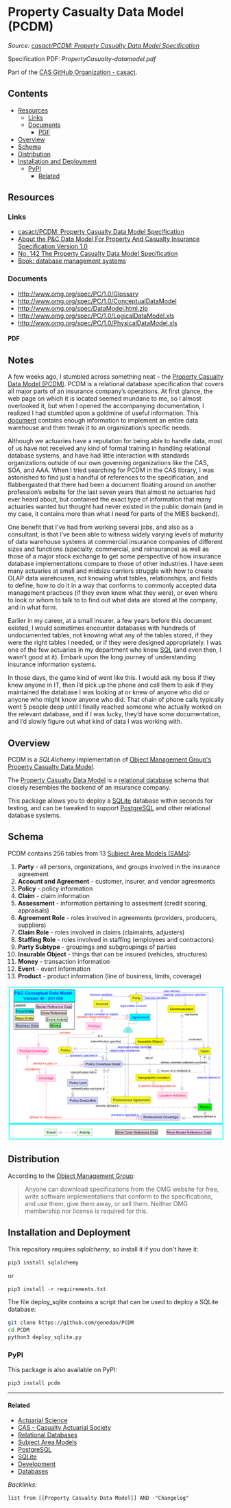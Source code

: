 # Property Casualty Data Model (PCDM)

*Source: [casact/PCDM: Property Casualty Data Model Specification](https://github.com/casact/PCDM)*

Specification PDF: *PropertyCasualty-datamodel.pdf*

Part of the [CAS GitHub Organization - casact](CAS%20-%20Casualty%20Actuarial%20Society.md).

## Contents

* [Resources](Property%20Casualty%20Data%20Model.md#resources)
  * [Links](Property%20Casualty%20Data%20Model.md#links)
  * [Documents](Property%20Casualty%20Data%20Model.md#documents)
    * [PDF](Property%20Casualty%20Data%20Model.md#pdf)
* [Overview](Property%20Casualty%20Data%20Model.md#overview)
* [Schema](Property%20Casualty%20Data%20Model.md#schema)
* [Distribution](Property%20Casualty%20Data%20Model.md#distribution)
* [Installation and Deployment](Property%20Casualty%20Data%20Model.md#installation-and-deployment)
  * [PyPI](Property%20Casualty%20Data%20Model.md#pypi)
    * [Related](Property%20Casualty%20Data%20Model.md#related)

## Resources

### Links

* [casact/PCDM: Property Casualty Data Model Specification](https://github.com/casact/PCDM)
* [About the P&C Data Model For Property And Casualty Insurance Specification Version 1.0](https://www.omg.org/spec/PC/About-PC/)
* [No. 142 The Property Casualty Data Model Specification](https://genedan.com/no-142-the-property-casualty-data-model-specification/)
* [Book: database management systems](https://www.amazon.com/Modern-Database-Management-Jeffrey-Hoffer/dp/0136088392/ref=sr_1_4?dchild=1&keywords=modern+database+management&qid=1594612041&sr=8-4)

### Documents

* http://www.omg.org/spec/PC/1.0/Glossary
* http://www.omg.org/spec/PC/1.0/ConceptualDataModel
* http://www.omg.org/spec/DataModel.html.zip
* http://www.omg.org/spec/PC/1.0/LogicalDataModel.xls
* http://www.omg.org/spec/PC/1.0/PhysicalDataModel.xls

#### PDF



## Notes

A few weeks ago, I stumbled across something neat – the [Property Casualty Data Model (PCDM)](https://www.omg.org/spec/PC/About-PC/). PCDM is a relational database specification that covers all major parts of an insurance company’s operations. At first glance, the web page on which it is located seemed mundane to me, so I almost overlooked it, but when I opened the accompanying documentation, I realized I had stumbled upon a goldmine of useful information. This [document](https://www.omg.org/spec/PC/1.0/PDF) contains enough information to implement an entire data warehouse and then tweak it to an organization’s specific needs.

Although we actuaries have a reputation for being able to handle data, most of us have not received any kind of formal training in handling relational database systems, and have had little interaction with standards organizations outside of our own governing organizations like the CAS, SOA, and AAA. When I tried searching for PCDM in the CAS library, I was astonished to find just a handful of references to the specification, and flabbergasted that there had been a document floating around on another profession’s website for the last seven years that almost no actuaries had ever heard about, but contained the exact type of information that many actuaries wanted but thought had never existed in the public domain (and in my case, it contains more than what I need for parts of the MIES backend).

One benefit that I've had from working several jobs, and also as a consultant, is that I’ve been able to witness widely varying levels of maturity of data warehouse systems at commercial insurance companies of different sizes and functions (specialty, commercial, and reinsurance) as well as those of a major stock exchange to get some perspective of how insurance database implementations compare to those of other industries. I have seen many actuaries at small and midsize carriers struggle with how to create OLAP data warehouses, not knowing what tables, relationships, and fields to define, how to do it in a way that conforms to commonly accepted data management practices (if they even knew what they were), or even where to look or whom to talk to to find out what data are stored at the company, and in what form.

Earlier in my career, at a small insurer, a few years before this document existed, I would sometimes encounter databases with hundreds of undocumented tables, not knowing what any of the tables stored, if they were the right tables I needed, or if they were designed appropriately. I was one of the few actuaries in my department who knew [SQL](../2-Areas/Code/SQL/SQL.md) (and even then, I wasn't good at it). Embark upon the long journey of understanding insurance information systems.

In those days, the game kind of went like this. I would ask my boss if they knew anyone in IT, then I’d pick up the phone and call them to ask if they maintained the database I was looking at or knew of anyone who did or anyone who might know anyone who did. That chain of phone calls typically went 5 people deep until I finally reached someone who actually worked on the relevant database, and if I was lucky, they’d have some documentation, and I’d slowly figure out what kind of data I was working with.

## Overview

PCDM is a *SQLAlchemy* implementation of [Object Management Group's Property Casualty Data Model](https://www.omg.org/spec/PC/About-PC/). 

The [Property Casualty Data Model](Property%20Casualty%20Data%20Model.md) is a [relational database](Relational%20Databases.md) schema that closely resembles the backend of an insurance company. 

This package allows you to deploy a [SQLite](../3-Resources/Tools/Developer%20Tools/Data%20Stack/Databases/SQLite.md) database within seconds for testing, and can be tweaked to support [PostgreSQL](../3-Resources/Tools/Developer%20Tools/Data%20Stack/Databases/PostgreSQL.md) and other relational database systems.

## Schema

PCDM contains 256 tables from 13 [Subject Area Models (SAMs)](Subject%20Area%20Models.md):

1. **Party** - all persons, organizations, and groups involved in the insurance agreement
1. **Account and Agreement** - customer, insurer, and vendor agreements
1. **Policy** - policy information
1. **Claim** - claim information
1. **Assessment** - information pertaining to assesment (credit scoring, appraisals)
1. **Agreement Role** - roles involved in agreements (providers, producers, suppliers)
1. **Claim Role** - roles involved in claims (claimaints, adjusters)
1. **Staffing Role** - roles involved in staffing (employees and contractors)
1. **Party Subtype** - groupings and subgroupings of parties
1. **Insurable Object** - things that can be insured (vehicles, structures)
1. **Money** - transaction information
1. **Event** - event information
1. **Product** - product information (line of business, limits, coverage)

![pcdmcdm.png](_assets/pcdmcdm.png)

## Distribution

According to the [Object Management Group](https://www.omg.org/gettingstarted/overview.htm#Free):

 > 
 > Anyone can download specifications from the OMG website for free, write software implementations that conform to the specifications, and use them, give them away, or sell them. Neither OMG membership nor license is required for this.

## Installation and Deployment

This repository requires *sqlalchemy*, so install it if you don't have it:

````python
pip3 install sqlalchemy
````

or

````python
pip3 install -r requirements.txt
````

The file deploy_sqlite contains a script that can be used to deploy a SQLite database:

````bash
git clone https://github.com/genedan/PCDM
cd PCDM
python3 deploy_sqlite.py
````

### PyPI

This package is also available on PyPI:

````python
pip3 install pcdm
````

---

#### Related

* [Actuarial Science](../2-Areas/MOCs/Actuarial%20Science.md)
* [CAS - Casualty Actuarial Society](CAS%20-%20Casualty%20Actuarial%20Society.md)
* [Relational Databases](Relational%20Databases.md)
* [Subject Area Models](Subject%20Area%20Models.md)
* [PostgreSQL](../3-Resources/Tools/Developer%20Tools/Data%20Stack/Databases/PostgreSQL.md)
* [SQLite](../3-Resources/Tools/Developer%20Tools/Data%20Stack/Databases/SQLite.md)
* [Development](../2-Areas/MOCs/Development.md)
* [Databases](../2-Areas/MOCs/Databases.md)

*Backlinks:*

````dataview
list from [[Property Casualty Data Model]] AND -"Changelog"
````
